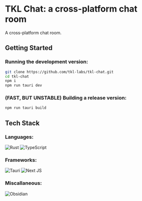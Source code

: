 # TKL Chat: a cross-platform chat room

A cross-platform chat room.

## Getting Started

### Running the development version:

```bash
git clone https://github.com/tkl-labs/tkl-chat.git
cd tkl-chat
npm i
npm run tauri dev
```

### (FAST, BUT UNSTABLE) Building a release version:

```bash
npm run tauri build
```

## Tech Stack

### Languages:

![Rust](https://img.shields.io/badge/rust-%23000000.svg?style=for-the-badge&logo=rust&logoColor=white)
![TypeScript](https://img.shields.io/badge/typescript-%23007ACC.svg?style=for-the-badge&logo=typescript&logoColor=white)

### Frameworks:

![Tauri](https://img.shields.io/badge/tauri-%2324C8DB.svg?style=for-the-badge&logo=tauri&logoColor=%23FFFFFF)
![Next JS](https://img.shields.io/badge/Next-black?style=for-the-badge&logo=next.js&logoColor=white)

### Miscallaneous:

![Obsidian](https://img.shields.io/badge/Obsidian-%23483699.svg?style=for-the-badge&logo=obsidian&logoColor=white)
